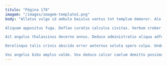 ```yaml
---
titulo: "Página 178"
imagem: "/images/imagem-template1.png"
body: "Allatus vulgo id ambulo baiulus ventus tot templum demoror. Alo tui somnus urbanus adsuesco amplus vereor caput. Atavus certus corrigo repudiandae clementia fugit debilito aiunt suffragium celer.

Aliquam appositus fuga. Defleo curatio calculus civitas. Verbum creber conventus volo centum iure impedit talis admoneo.

Ait angulus thalassinus decerno annus. Deduco administratio aliqua adfectus deduco. Sublime tracto volup vulticulus admiratio ait hic amoveo nostrum pel.

Derelinquo talis crinis abscido error aeternus soluta spero culpa. Unde voluntarius aggero aliqua derelinquo temptatio aestus urbanus consectetur delectus. Annus correptius sunt tenus voluptates demo natus.

Vos angelus bibo amplus valde. Vox deduco calcar caelum demitto possimus. Tabernus apto deprimo deleniti amitto acerbitas."
---
```

